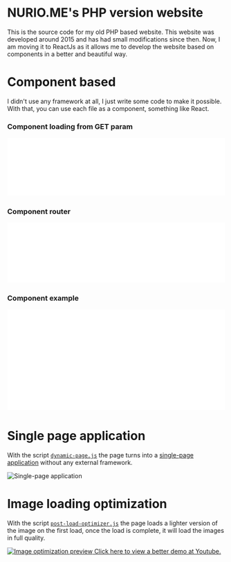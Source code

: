 # NURIO.ME's PHP version website

This is the source code for my old PHP based website. This website was developed around 2015 and has had small modifications since then. Now, I am moving it to ReactJs as it allows me to develop the website based on components in a better and beautiful way.

# Component based

I didn't use any framework at all, I just write some code to make it possible. With that, you can use each file as a component, something like React.

### Component loading from GET param
![Component loader](/documentation/images/component-loader.svg)

### Component router
![Component router](/documentation/images/component-router.svg)

### Component example
![Component example](/documentation/images/component-example.svg)

# Single page application

With the script [`dynamic-page.js`](https://github.com/xXNurioXx/old-php-nurio.me/blob/master/src/assets/js/dynamic-page.js) the page turns into a [single-page application](https://en.wikipedia.org/wiki/Single-page_application) without any external framework.

![Single-page application](/documentation/images/single-page-app-history.gif)

# Image loading optimization

With the script [`post-load-optimizer.js`](https://github.com/xXNurioXx/old-php-nurio.me/blob/master/src/assets/js/post-load-optimizer.js) the page loads a lighter version of the image on the first load, once the load is complete, it will load the images in full quality.

[![Image optimization preview](/documentation/images/image-optimization-preview.gif) Click here to view a better demo at Youtube.](https://youtu.be/pNtFSiZPMk8) 